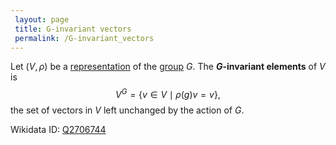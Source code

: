 ```yaml
---
 layout: page
 title: G-invariant vectors
 permalink: /G-invariant_vectors
---
```

Let $(V,\rho)$ be a [representation](https://defsmath.github.io/DefsMath/group_representation) of the [group](https://defsmath.github.io/DefsMath/group) $G$. The **$G$-invariant elements** of $V$ is $$V^G = \{v\in V\mid \rho(g)v=v\},$$ the set of vectors in $V$ left unchanged by the action of $G$.

Wikidata ID: [Q2706744](https://www.wikidata.org/wiki/Q2706744)